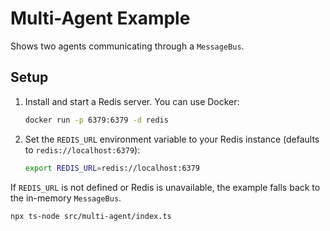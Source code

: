 # Multi-Agent Example

Shows two agents communicating through a `MessageBus`.

## Setup

1. Install and start a Redis server. You can use Docker:

   ```bash
   docker run -p 6379:6379 -d redis
   ```

2. Set the `REDIS_URL` environment variable to your Redis instance (defaults to
   `redis://localhost:6379`):

   ```bash
   export REDIS_URL=redis://localhost:6379
   ```

If `REDIS_URL` is not defined or Redis is unavailable, the example falls back to
the in-memory `MessageBus`.

```bash
npx ts-node src/multi-agent/index.ts
```
